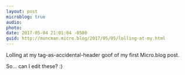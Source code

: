 ```yaml
---
layout: post
microblog: true
audio: 
photo: 
date: 2017-05-04 21:01:04 -0500
guid: http://muncman.micro.blog/2017/05/05/lolling-at-my.html
---
```

Lolling at my tag-as-accidental-header goof of my first Micro.blog post. 

So... can I edit these? :)  
